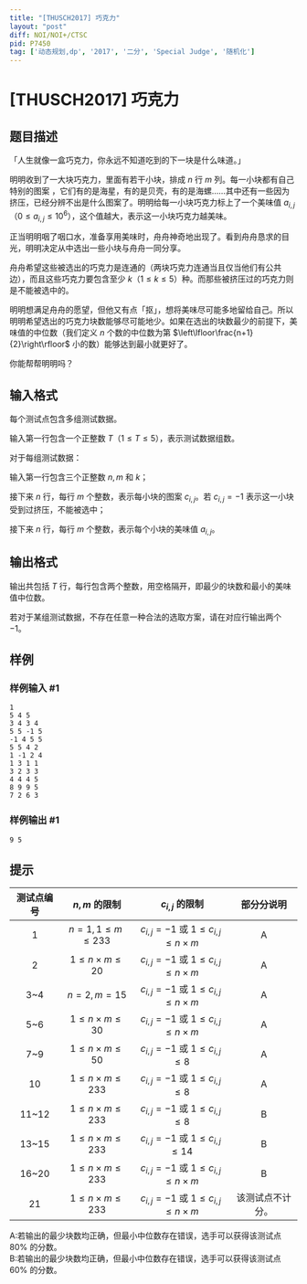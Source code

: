 ```yaml
---
title: "[THUSCH2017] 巧克力"
layout: "post"
diff: NOI/NOI+/CTSC
pid: P7450
tag: ['动态规划,dp', '2017', '二分', 'Special Judge', '随机化']
---
```

# [THUSCH2017] 巧克力
## 题目描述

「人生就像一盒巧克力，你永远不知道吃到的下一块是什么味道。」

明明收到了一大块巧克力，里面有若干小块，排成 $n$ 行 $m$ 列。每一小块都有自己特别的图案 ，它们有的是海星，有的是贝壳，有的是海螺……其中还有一些因为挤压，已经分辨不出是什么图案了。明明给每一小块巧克力标上了一个美味值 $a_{i,j}$（$0\le a_{i,j}\le 10^6$），这个值越大，表示这一小块巧克力越美味。

正当明明咽了咽口水，准备享用美味时，舟舟神奇地出现了。看到舟舟恳求的目光，明明决定从中选出一些小块与舟舟一同分享。

舟舟希望这些被选出的巧克力是连通的（两块巧克力连通当且仅当他们有公共边），而且这些巧克力要包含至少 $k$（$1\le k\le 5$）种。而那些被挤压过的巧克力则是不能被选中的。

明明想满足舟舟的愿望，但他又有点「抠」，想将美味尽可能多地留给自己。所以明明希望选出的巧克力块数能够尽可能地少。如果在选出的块数最少的前提下，美味值的中位数（我们定义 $n$ 个数的中位数为第 $\left\lfloor\frac{n+1}{2}\right\rfloor$ 小的数）能够达到最小就更好了。

你能帮帮明明吗？
## 输入格式

每个测试点包含多组测试数据。

输入第一行包含一个正整数 $T$（$1\le T\le 5$），表示测试数据组数。

对于每组测试数据：

输入第一行包含三个正整数 $n,m$ 和 $k$；

接下来 $n$ 行，每行 $m$ 个整数，表示每小块的图案 $c_{i,j}$。若 $c_{i,j}=-1$ 表示这一小块受到过挤压，不能被选中；

接下来 $n$ 行，每行 $m$ 个整数，表示每个小块的美味值 $a_{i,j}$。
## 输出格式

输出共包括 $T$ 行，每行包含两个整数，用空格隔开，即最少的块数和最小的美味值中位数。

若对于某组测试数据，不存在任意一种合法的选取方案，请在对应行输出两个 $-1$。
## 样例

### 样例输入 #1
```
1
5 4 5
3 4 3 4
5 5 -1 5
-1 4 5 5
5 5 4 2
1 -1 2 4
1 3 1 1
3 2 3 3
4 4 4 5
8 9 9 5
7 2 6 3
```
### 样例输出 #1
```
9 5
```
## 提示

| 测试点编号 | $n,m$ 的限制 | $c_{i,j}$ 的限制 | 部分分说明 |
| :----------: | :----------: | :----------: | :----------: |
| 1 | $n=1,1\le m\le233$ | $c_{i,j}=-1$ 或 $1\le c_{i,j}\le n\times m$ | $\text{A}$ |
| 2 | $1\le n\times m\le 20$ | $c_{i,j}=-1$ 或 $1\le c_{i,j}\le n\times m$ | $\text{A}$ |
| 3~4 | $n=2,m=15$ | $c_{i,j}=-1$ 或 $1\le c_{i,j}\le n\times m$ | $\text{A}$ |
| 5~6 | $1\le n\times m\le 30$ | $c_{i,j}=-1$ 或 $1\le c_{i,j}\le n\times m$ | $\text{A}$ |
| 7~9 | $1\le n\times m\le 50$ | $c_{i,j}=-1$ 或 $1\le c_{i,j}\le8$ | $\text{A}$ |
| 10 | $1\le n\times m\le 233$ | $c_{i,j}=-1$ 或 $1\le c_{i,j}\le8$ | $\text{A}$ |
| 11~12 | $1\le n\times m\le 233$ | $c_{i,j}=-1$ 或 $1\le c_{i,j}\le8$ | $\text{B}$ |
| 13~15 | $1\le n\times m\le 233$ | $c_{i,j}=-1$ 或 $1\le c_{i,j}\le14$ | $\text{B}$ |
| 16~20 | $1\le n\times m\le 233$ | $c_{i,j}=-1$ 或 $1\le c_{i,j}\le n\times m$ | $\text{B}$ |
| 21 | $1\le n\times m\le 233$ | $c_{i,j}=-1$ 或 $1\le c_{i,j}\le n\times m$ | 该测试点不计分。 |

$\text{A}$:若输出的最少块数均正确，但最小中位数存在错误，选手可以获得该测试点 $80\%$ 的分数。\
$\text{B}$:若输出的最少块数均正确，但最小中位数存在错误，选手可以获得该测试点 $60\%$ 的分数。
